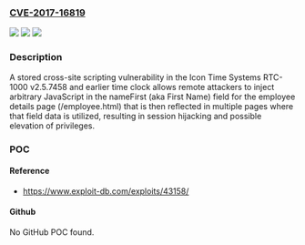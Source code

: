 ### [CVE-2017-16819](https://cve.mitre.org/cgi-bin/cvename.cgi?name=CVE-2017-16819)
![](https://img.shields.io/static/v1?label=Product&message=n%2Fa&color=blue)
![](https://img.shields.io/static/v1?label=Version&message=n%2Fa&color=blue)
![](https://img.shields.io/static/v1?label=Vulnerability&message=n%2Fa&color=brighgreen)

### Description

A stored cross-site scripting vulnerability in the Icon Time Systems RTC-1000 v2.5.7458 and earlier time clock allows remote attackers to inject arbitrary JavaScript in the nameFirst (aka First Name) field for the employee details page (/employee.html) that is then reflected in multiple pages where that field data is utilized, resulting in session hijacking and possible elevation of privileges.

### POC

#### Reference
- https://www.exploit-db.com/exploits/43158/

#### Github
No GitHub POC found.

